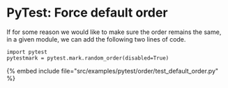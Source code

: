 # PyTest: Force default order

If for some reason we would like to make sure the order remains the same,
in a given module, we can add the following two lines of code.


```
import pytest
pytestmark = pytest.mark.random_order(disabled=True)
```
{% embed include file="src/examples/pytest/order/test_default_order.py" %}



